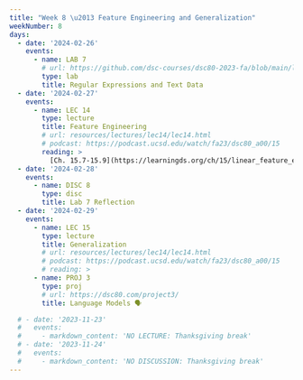 ```yaml
---
title: "Week 8 \u2013 Feature Engineering and Generalization"
weekNumber: 8
days:
  - date: '2024-02-26'
    events:
      - name: LAB 7
        # url: https://github.com/dsc-courses/dsc80-2023-fa/blob/main/labs/lab07/lab.ipynb
        type: lab
        title: Regular Expressions and Text Data
  - date: '2024-02-27'
    events:
      - name: LEC 14
        type: lecture
        title: Feature Engineering
        # url: resources/lectures/lec14/lec14.html
        # podcast: https://podcast.ucsd.edu/watch/fa23/dsc80_a00/15
        reading: >
          [Ch. 15.7-15.9](https://learningds.org/ch/15/linear_feature_eng.html)
  - date: '2024-02-28'
    events:
      - name: DISC 8
        type: disc
        title: Lab 7 Reflection
  - date: '2024-02-29'
    events:
      - name: LEC 15
        type: lecture
        title: Generalization
        # url: resources/lectures/lec14/lec14.html
        # podcast: https://podcast.ucsd.edu/watch/fa23/dsc80_a00/15
        # reading: >
      - name: PROJ 3
        type: proj
        # url: https://dsc80.com/project3/
        title: Language Models 🗣️

  # - date: '2023-11-23'
  #   events:
  #     - markdown_content: 'NO LECTURE: Thanksgiving break'
  # - date: '2023-11-24'
  #   events:
  #     - markdown_content: 'NO DISCUSSION: Thanksgiving break'
---
```

